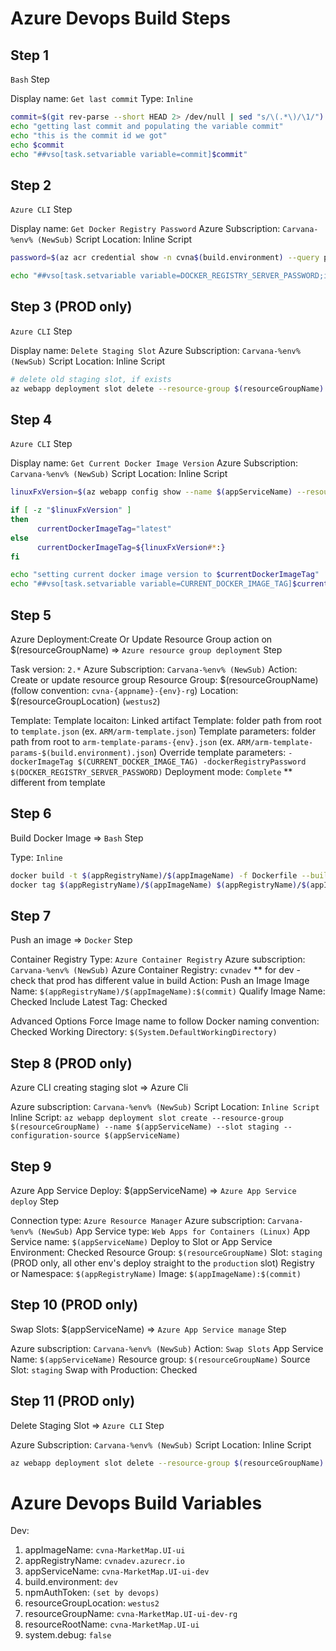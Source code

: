 # Azure Devops Build Steps

## Step 1
`Bash` Step

Display name: `Get last commit`
Type: `Inline`

```bash
commit=$(git rev-parse --short HEAD 2> /dev/null | sed "s/\(.*\)/\1/")
echo "getting last commit and populating the variable commit"
echo "this is the commit id we got"
echo $commit
echo "##vso[task.setvariable variable=commit]$commit"
```

## Step 2
`Azure CLI` Step

Display name: `Get Docker Registry Password`
Azure Subscription: `Carvana-%env% (NewSub)`
Script Location: Inline Script

```bash
password=$(az acr credential show -n cvna$(build.environment) --query passwords[0].value --output tsv)

echo "##vso[task.setvariable variable=DOCKER_REGISTRY_SERVER_PASSWORD;issecret=true]$password"
```

## Step 3 (PROD only)
`Azure CLI` Step

Display name: `Delete Staging Slot`
Azure Subscription: `Carvana-%env% (NewSub)`
Script Location: Inline Script

```bash
# delete old staging slot, if exists
az webapp deployment slot delete --resource-group $(resourceGroupName)  --name $(appServiceName) --slot staging
```

## Step 4
`Azure CLI` Step

Display name: `Get Current Docker Image Version`
Azure Subscription: `Carvana-%env% (NewSub)`
Script Location: Inline Script

```bash
linuxFxVersion=$(az webapp config show --name $(appServiceName) --resource-group $(resourceGroupName) --query linuxFxVersion | sed 's/\"//g')

if [ -z "$linuxFxVersion" ]
then
      currentDockerImageTag="latest"
else
      currentDockerImageTag=${linuxFxVersion#*:}
fi

echo "setting current docker image version to $currentDockerImageTag"
echo "##vso[task.setvariable variable=CURRENT_DOCKER_IMAGE_TAG]$currentDockerImageTag"
```

## Step 5
Azure Deployment:Create Or Update Resource Group action on $(resourceGroupName) => `Azure resource group deployment` Step

Task version: `2.*`
Azure Subscription: `Carvana-%env% (NewSub)`
Action: Create or update resource group
Resource Group: $(resourceGroupName) (follow convention: `cvna-{appname}-{env}-rg`)
Location: $(resourceGroupLocation) (`westus2`)

Template:
Template locaiton: Linked artifact 
Template: folder path from root to `template.json` (ex. `ARM/arm-template.json`)
Template parameters: folder path from root to `arm-template-params-{env}.json` (ex. `ARM/arm-template-params-$(build.environment).json`)
Override template parameters: `-dockerImageTag $(CURRENT_DOCKER_IMAGE_TAG) -dockerRegistryPassword $(DOCKER_REGISTRY_SERVER_PASSWORD)`
Deployment mode: `Complete` ** different from template

## Step 6
Build Docker Image => `Bash` Step

Type: `Inline`

```bash
docker build -t $(appRegistryName)/$(appImageName) -f Dockerfile --build-arg BUILD_TYPE=$(build.environment) --build-arg NPM_TOKEN=$(npmAuthToken) .
docker tag $(appRegistryName)/$(appImageName) $(appRegistryName)/$(appImageName):$(commit)
```

## Step 7
Push an image => `Docker` Step

Container Registry Type: `Azure Container Registry`
Azure subscription: `Carvana-%env% (NewSub)`
Azure Container Registry: `cvnadev` ** for dev - check that prod has different value in build
Action: Push an Image
Image Name: `$(appRegistryName)/$(appImageName):$(commit)`
Qualify Image Name: Checked
Include Latest Tag: Checked

Advanced Options
Force Image name to follow Docker naming convention: Checked
Working Directory: `$(System.DefaultWorkingDirectory)`

## Step 8 (PROD only)
Azure CLI creating staging slot => Azure Cli

Azure subscription: `Carvana-%env% (NewSub)`
Script Location: `Inline Script`
Inline Script: `az webapp deployment slot create --resource-group $(resourceGroupName) --name $(appServiceName) --slot staging --configuration-source $(appServiceName)`

## Step 9
Azure App Service Deploy: $(appServiceName) => `Azure App Service deploy` Step

Connection type: `Azure Resource Manager`
Azure subscription: `Carvana-%env% (NewSub)`
App Service type: `Web Apps for Containers (Linux)`
App Service name: `$(appServiceName)`
Deploy to Slot or App Service Environment: Checked
Resource Group: `$(resourceGroupName)`
Slot: `staging` (PROD only, all other env's deploy straight to the `production` slot)
Registry or Namespace: `$(appRegistryName)`
Image: `$(appImageName):$(commit)`

## Step 10 (PROD only)
Swap Slots: $(appServiceName) => `Azure App Service manage` Step

Azure subscription: `Carvana-%env% (NewSub)`
Action: `Swap Slots`
App Service Name: `$(appServiceName)`
Resource group: `$(resourceGroupName)`
Source Slot: `staging`
Swap with Production: Checked

## Step 11 (PROD only)
Delete Staging Slot => `Azure CLI` Step

Azure Subscription: `Carvana-%env% (NewSub)`
Script Location: Inline Script

```bash
az webapp deployment slot delete --resource-group $(resourceGroupName)  --name $(appServiceName) --slot staging
```

# Azure Devops Build Variables

Dev:
1) appImageName: `cvna-MarketMap.UI-ui`
2) appRegistryName: `cvnadev.azurecr.io`
3) appServiceName: `cvna-MarketMap.UI-ui-dev`
4) build.environment: `dev`
5) npmAuthToken: `(set by devops)`
6) resourceGroupLocation: `westus2`
7) resourceGroupName: `cvna-MarketMap.UI-ui-dev-rg`
8) resourceRootName: `cvna-MarketMap.UI-ui`
9) system.debug: `false`